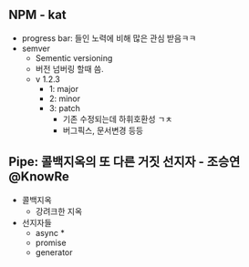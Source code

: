 ## NPM - kat
- progress bar: 들인 노력에 비해 많은 관심 받음ㅋㅋ
- semver
    + Sementic versioning
    + 버전 넘버링 할때 씀.
    + v 1.2.3
        * 1: major
        * 2: minor
        * 3: patch
            - 기존 수정되는데 하휘호환성 ㄱㅊ
            - 버그픽스, 문서변경 등등

## Pipe: 콜백지옥의 또 다른 거짓 선지자 - 조승연@KnowRe
- 콜백지옥
    + 강려크한 지옥
- 선지자들
    + async
        *   
    + promise
    + generator

## 





